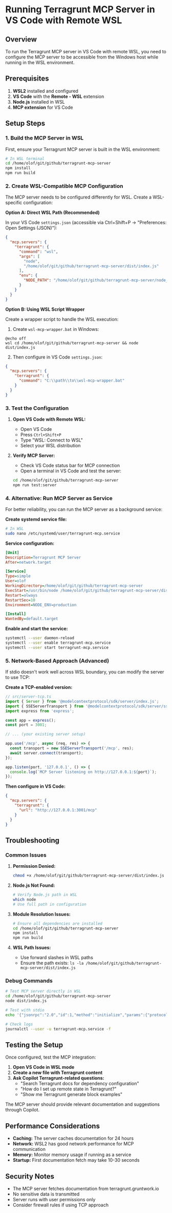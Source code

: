# Running Terragrunt MCP Server in VS Code with Remote WSL

## Overview

To run the Terragrunt MCP server in VS Code with remote WSL, you need to configure the MCP server to be accessible from the Windows host while running in the WSL environment.

## Prerequisites

1. **WSL2** installed and configured
2. **VS Code** with the **Remote - WSL** extension
3. **Node.js** installed in WSL
4. **MCP extension** for VS Code

## Setup Steps

### 1. Build the MCP Server in WSL

First, ensure your Terragrunt MCP server is built in the WSL environment:

```bash
# In WSL terminal
cd /home/olof/git/github/terragrunt-mcp-server
npm install
npm run build
```

### 2. Create WSL-Compatible MCP Configuration

The MCP server needs to be configured differently for WSL. Create a WSL-specific configuration:

**Option A: Direct WSL Path (Recommended)**

In your VS Code `settings.json` (accessible via Ctrl+Shift+P → "Preferences: Open Settings (JSON)"):

```json
{
  "mcp.servers": {
    "terragrunt": {
      "command": "wsl",
      "args": [
        "node",
        "/home/olof/git/github/terragrunt-mcp-server/dist/index.js"
      ],
      "env": {
        "NODE_PATH": "/home/olof/git/github/terragrunt-mcp-server/node_modules"
      }
    }
  }
}
```

**Option B: Using WSL Script Wrapper**

Create a wrapper script to handle the WSL execution:

1. Create `wsl-mcp-wrapper.bat` in Windows:

```batch
@echo off
wsl cd /home/olof/git/github/terragrunt-mcp-server && node dist/index.js
```

2. Then configure in VS Code `settings.json`:

```json
{
  "mcp.servers": {
    "terragrunt": {
      "command": "C:\\path\\to\\wsl-mcp-wrapper.bat"
    }
  }
}
```

### 3. Test the Configuration

1. **Open VS Code with Remote WSL:**
   - Open VS Code
   - Press `Ctrl+Shift+P`
   - Type "WSL: Connect to WSL"
   - Select your WSL distribution

2. **Verify MCP Server:**
   - Check VS Code status bar for MCP connection
   - Open a terminal in VS Code and test the server:

   ```bash
   cd /home/olof/git/github/terragrunt-mcp-server
   npm run test:server
   ```

### 4. Alternative: Run MCP Server as Service

For better reliability, you can run the MCP server as a background service:

**Create systemd service file:**

```bash
# In WSL
sudo nano /etc/systemd/user/terragrunt-mcp.service
```

**Service configuration:**

```ini
[Unit]
Description=Terragrunt MCP Server
After=network.target

[Service]
Type=simple
User=olof
WorkingDirectory=/home/olof/git/github/terragrunt-mcp-server
ExecStart=/usr/bin/node /home/olof/git/github/terragrunt-mcp-server/dist/index.js
Restart=always
RestartSec=10
Environment=NODE_ENV=production

[Install]
WantedBy=default.target
```

**Enable and start the service:**

```bash
systemctl --user daemon-reload
systemctl --user enable terragrunt-mcp.service
systemctl --user start terragrunt-mcp.service
```

### 5. Network-Based Approach (Advanced)

If stdio doesn't work well across WSL boundary, you can modify the server to use TCP:

**Create a TCP-enabled version:**

```typescript
// src/server-tcp.ts
import { Server } from '@modelcontextprotocol/sdk/server/index.js';
import { SSEServerTransport } from '@modelcontextprotocol/sdk/server/sse.js';
import express from 'express';

const app = express();
const port = 3001;

// ... (your existing server setup)

app.use('/mcp', async (req, res) => {
  const transport = new SSEServerTransport('/mcp', res);
  await server.connect(transport);
});

app.listen(port, '127.0.0.1', () => {
  console.log(`MCP Server listening on http://127.0.0.1:${port}`);
});
```

**Then configure in VS Code:**

```json
{
  "mcp.servers": {
    "terragrunt": {
      "url": "http://127.0.0.1:3001/mcp"
    }
  }
}
```

## Troubleshooting

### Common Issues

1. **Permission Denied:**

   ```bash
   chmod +x /home/olof/git/github/terragrunt-mcp-server/dist/index.js
   ```

2. **Node.js Not Found:**

   ```bash
   # Verify Node.js path in WSL
   which node
   # Use full path in configuration
   ```

3. **Module Resolution Issues:**

   ```bash
   # Ensure all dependencies are installed
   cd /home/olof/git/github/terragrunt-mcp-server
   npm install
   npm run build
   ```

4. **WSL Path Issues:**
   - Use forward slashes in WSL paths
   - Ensure the path exists: `ls -la /home/olof/git/github/terragrunt-mcp-server/dist/index.js`

### Debug Commands

```bash
# Test MCP server directly in WSL
cd /home/olof/git/github/terragrunt-mcp-server
node dist/index.js

# Test with stdio
echo '{"jsonrpc":"2.0","id":1,"method":"initialize","params":{"protocolVersion":"2024-11-05","capabilities":{},"clientInfo":{"name":"test","version":"1.0.0"}}}' | node dist/index.js

# Check logs
journalctl --user -u terragrunt-mcp.service -f
```

## Testing the Setup

Once configured, test the MCP integration:

1. **Open VS Code in WSL mode**
2. **Create a new file with Terragrunt content**
3. **Ask Copilot Terragrunt-related questions:**
   - "Search Terragrunt docs for dependency configuration"
   - "How do I set up remote state in Terragrunt?"
   - "Show me Terragrunt generate block examples"

The MCP server should provide relevant documentation and suggestions through Copilot.

## Performance Considerations

- **Caching:** The server caches documentation for 24 hours
- **Network:** WSL2 has good network performance for MCP communication
- **Memory:** Monitor memory usage if running as a service
- **Startup:** First documentation fetch may take 10-30 seconds

## Security Notes

- The MCP server fetches documentation from terragrunt.gruntwork.io
- No sensitive data is transmitted
- Server runs with user permissions only
- Consider firewall rules if using TCP approach

